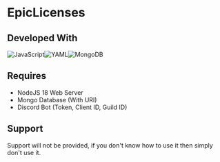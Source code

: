 # EpicLicenses

## Developed With

![JavaScript](https://img.shields.io/badge/javascript-%23323330.svg?style=for-the-badge&logo=javascript&logoColor=%23F7DF1E)![YAML](https://img.shields.io/badge/yaml-%23ffffff.svg?style=for-the-badge&logo=yaml&logoColor=151515)![MongoDB](https://img.shields.io/badge/MongoDB-%234ea94b.svg?style=for-the-badge&logo=mongodb&logoColor=white)

## Requires

- NodeJS 18 Web Server
- Mongo Database (With URI)
- Discord Bot (Token, Client ID, Guild ID)

## Support

Support will not be provided, if you don't know how to use it then simply don't use it.

